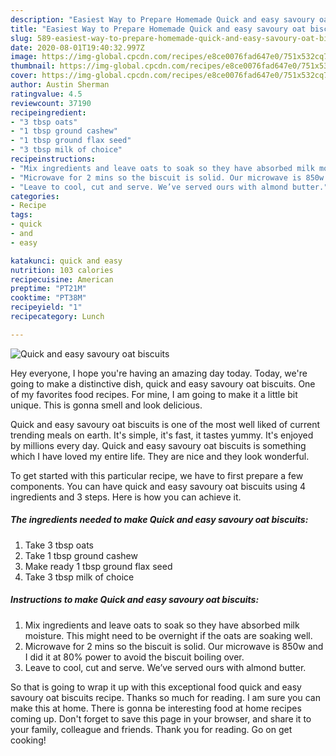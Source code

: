 ```yaml
---
description: "Easiest Way to Prepare Homemade Quick and easy savoury oat biscuits"
title: "Easiest Way to Prepare Homemade Quick and easy savoury oat biscuits"
slug: 589-easiest-way-to-prepare-homemade-quick-and-easy-savoury-oat-biscuits
date: 2020-08-01T19:40:32.997Z
image: https://img-global.cpcdn.com/recipes/e8ce0076fad647e0/751x532cq70/quick-and-easy-savoury-oat-biscuits-recipe-main-photo.jpg
thumbnail: https://img-global.cpcdn.com/recipes/e8ce0076fad647e0/751x532cq70/quick-and-easy-savoury-oat-biscuits-recipe-main-photo.jpg
cover: https://img-global.cpcdn.com/recipes/e8ce0076fad647e0/751x532cq70/quick-and-easy-savoury-oat-biscuits-recipe-main-photo.jpg
author: Austin Sherman
ratingvalue: 4.5
reviewcount: 37190
recipeingredient:
- "3 tbsp oats"
- "1 tbsp ground cashew"
- "1 tbsp ground flax seed"
- "3 tbsp milk of choice"
recipeinstructions:
- "Mix ingredients and leave oats to soak so they have absorbed milk moisture. This might need to be overnight if the oats are soaking well."
- "Microwave for 2 mins so the biscuit is solid. Our microwave is 850w and I did it at 80% power to avoid the biscuit boiling over."
- "Leave to cool, cut and serve. We’ve served ours with almond butter."
categories:
- Recipe
tags:
- quick
- and
- easy

katakunci: quick and easy 
nutrition: 103 calories
recipecuisine: American
preptime: "PT21M"
cooktime: "PT38M"
recipeyield: "1"
recipecategory: Lunch

---
```



![Quick and easy savoury oat biscuits](https://img-global.cpcdn.com/recipes/e8ce0076fad647e0/751x532cq70/quick-and-easy-savoury-oat-biscuits-recipe-main-photo.jpg)

Hey everyone, I hope you're having an amazing day today. Today, we're going to make a distinctive dish, quick and easy savoury oat biscuits. One of my favorites food recipes. For mine, I am going to make it a little bit unique. This is gonna smell and look delicious.



Quick and easy savoury oat biscuits is one of the most well liked of current trending meals on earth. It's simple, it's fast, it tastes yummy. It's enjoyed by millions every day. Quick and easy savoury oat biscuits is something which I have loved my entire life. They are nice and they look wonderful.


To get started with this particular recipe, we have to first prepare a few components. You can have quick and easy savoury oat biscuits using 4 ingredients and 3 steps. Here is how you can achieve it.

<!--inarticleads1-->

##### The ingredients needed to make Quick and easy savoury oat biscuits:

1. Take 3 tbsp oats
1. Take 1 tbsp ground cashew
1. Make ready 1 tbsp ground flax seed
1. Take 3 tbsp milk of choice




<!--inarticleads2-->

##### Instructions to make Quick and easy savoury oat biscuits:

1. Mix ingredients and leave oats to soak so they have absorbed milk moisture. This might need to be overnight if the oats are soaking well.
1. Microwave for 2 mins so the biscuit is solid. Our microwave is 850w and I did it at 80% power to avoid the biscuit boiling over.
1. Leave to cool, cut and serve. We’ve served ours with almond butter.




So that is going to wrap it up with this exceptional food quick and easy savoury oat biscuits recipe. Thanks so much for reading. I am sure you can make this at home. There is gonna be interesting food at home recipes coming up. Don't forget to save this page in your browser, and share it to your family, colleague and friends. Thank you for reading. Go on get cooking!
